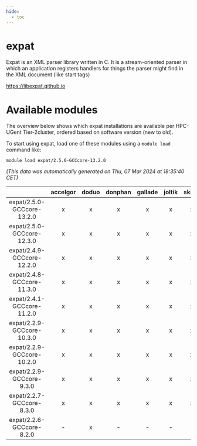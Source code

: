```yaml
---
hide:
  - toc
---
```


expat
=====


Expat is an XML parser library written in C. It is a stream-oriented parser in which an application registers handlers for things the parser might find in the XML document (like start tags)

https://libexpat.github.io
# Available modules


The overview below shows which expat installations are available per HPC-UGent Tier-2cluster, ordered based on software version (new to old).

To start using expat, load one of these modules using a `module load` command like:

```shell
module load expat/2.5.0-GCCcore-13.2.0
```

*(This data was automatically generated on Thu, 07 Mar 2024 at 18:35:40 CET)*  

| |accelgor|doduo|donphan|gallade|joltik|skitty|
| :---: | :---: | :---: | :---: | :---: | :---: | :---: |
|expat/2.5.0-GCCcore-13.2.0|x|x|x|x|x|x|
|expat/2.5.0-GCCcore-12.3.0|x|x|x|x|x|x|
|expat/2.4.9-GCCcore-12.2.0|x|x|x|x|x|x|
|expat/2.4.8-GCCcore-11.3.0|x|x|x|x|x|x|
|expat/2.4.1-GCCcore-11.2.0|x|x|x|x|x|x|
|expat/2.2.9-GCCcore-10.3.0|x|x|x|x|x|x|
|expat/2.2.9-GCCcore-10.2.0|x|x|x|x|x|x|
|expat/2.2.9-GCCcore-9.3.0|x|x|x|x|x|x|
|expat/2.2.7-GCCcore-8.3.0|x|x|x|x|x|x|
|expat/2.2.6-GCCcore-8.2.0|-|x|-|-|-|-|
